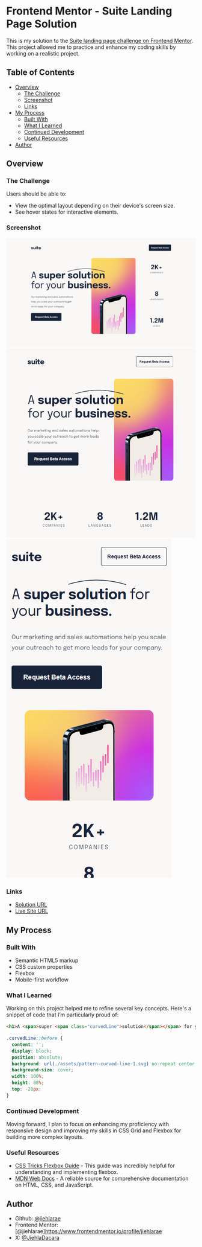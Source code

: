 # Frontend Mentor - Suite Landing Page Solution

This is my solution to the [Suite landing page challenge on Frontend Mentor](https://www.frontendmentor.io/challenges/suite-landing-page-tj_eaU-Ra). This project allowed me to practice and enhance my coding skills by working on a realistic project.

## Table of Contents

- [Overview](#overview)
  - [The Challenge](#the-challenge)
  - [Screenshot](#screenshot)
  - [Links](#links)
- [My Process](#my-process)
  - [Built With](#built-with)
  - [What I Learned](#what-i-learned)
  - [Continued Development](#continued-development)
  - [Useful Resources](#useful-resources)
- [Author](#author)

## Overview

### The Challenge

Users should be able to:

- View the optimal layout depending on their device's screen size.
- See hover states for interactive elements.

### Screenshot

![Screenshot of the project](/assets/scDesktop.png)
![Screenshot of the project](/assets/scTablet.png)
![Screenshot of the project](/assets/scMobile.png)


### Links

- [Solution URL](https://github.com/jiehlarae/Suite-Landing-Page.git)
- [Live Site URL](https://jiehlarae.github.io/Suite-Landing-Page/)

## My Process

### Built With

- Semantic HTML5 markup
- CSS custom properties
- Flexbox
- Mobile-first workflow

### What I Learned

Working on this project helped me to refine several key concepts. Here's a snippet of code that I’m particularly proud of:

```html
<h1>A <span>super <span class="curvedLine">solution</span></span> for your <span>business.</span></h1>
```

```css
.curvedLine::before {
  content: '';
  display: block;
  position: absolute;
  background: url(./assets/pattern-curved-line-1.svg) no-repeat center;
  background-size: cover;
  width: 100%;
  height: 80%;
  top: -20px;
}
```

### Continued Development

Moving forward, I plan to focus on enhancing my proficiency with responsive design and improving my skills in CSS Grid and Flexbox for building more complex layouts.

### Useful Resources

- [CSS Tricks Flexbox Guide](https://css-tricks.com/snippets/css/a-guide-to-flexbox/) - This guide was incredibly helpful for understanding and implementing flexbox.
- [MDN Web Docs](https://developer.mozilla.org/en-US/) - A reliable source for comprehensive documentation on HTML, CSS, and JavaScript.

## Author

- Github: [@jiehlarae](https://github.com/jiehlarae)
- Frontend Mentor: [@jiehlarae]https://www.frontendmentor.io/profile/jiehlarae
- X: [@JiehlaDacara](https://x.com/JiehlaDacara)
